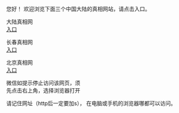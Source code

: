 
   您好！ 欢迎浏览下面三个中国大陆的真相网站，请点击入口。 <br/>






   大陆真相网<br/>
<a href="https://is.gd/A1mgZs" id="dlLink" rel="nofollow">入口</a>

   长春真相网<br/>
<a href="https://is.gd/bNirXK" id="ccLink" rel="nofollow">入口</a>


   北京真相网<br/>
<a href="https://is.gd/o24d9i" id="bjLink" rel="nofollow">入口</a>



   微信如提示停止访问该网页，须<br/>
   先点击右上角，选择浏览器打开<br/>

   请记住网址（http后一定要加s）， 在电脑或手机的浏览器哪都可以访问。
